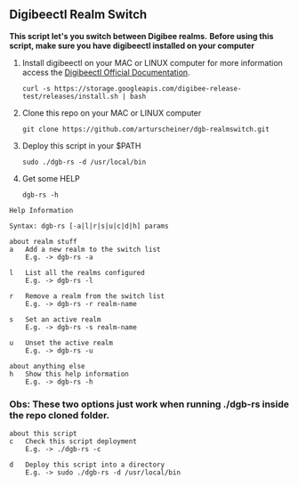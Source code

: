 ## Digibeectl Realm Switch

**This script let's you switch between Digibee realms.**
**Before using this script, make sure you have digibeectl installed on your computer**



1) Install digibeectl on your MAC or LINUX computer for more information access the [Digibeectl Official Documentation](https://intercom.help/godigibee/en/articles/5214735-digibeectl-use-guide).
   ```
   curl -s https://storage.googleapis.com/digibee-release-test/releases/install.sh | bash
   ```
2) Clone this repo on your MAC or LINUX computer
   ```
   git clone https://github.com/arturscheiner/dgb-realmswitch.git
   ```
3) Deploy this script in your $PATH
   ```
   sudo ./dgb-rs -d /usr/local/bin
   ```
4) Get some HELP
   ```
   dgb-rs -h
   ```
   
```
Help Information

Syntax: dgb-rs [-a|l|r|s|u|c|d|h] params

about realm stuff
a	Add a new realm to the switch list
	E.g. -> dgb-rs -a

l	List all the realms configured
	E.g. -> dgb-rs -l

r	Remove a realm from the switch list
	E.g. -> dgb-rs -r realm-name

s	Set an active realm
	E.g. -> dgb-rs -s realm-name

u	Unset the active realm
	E.g. -> dgb-rs -u

about anything else
h	Show this help information
	E.g. -> dgb-rs -h
```

### Obs: These two options just work when running ./dgb-rs inside the repo cloned folder.

```
about this script
c	Check this script deployment
	E.g. -> ./dgb-rs -c

d	Deploy this script into a directory
	E.g. -> sudo ./dgb-rs -d /usr/local/bin
```